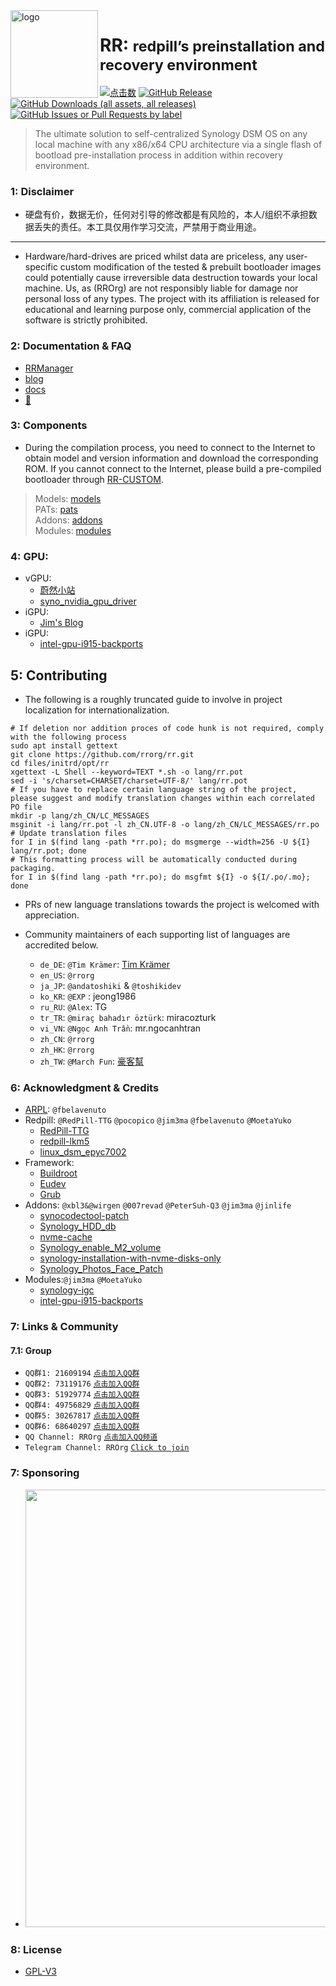 <img src="https://avatars.githubusercontent.com/u/151816514?s=200&v=4" alt="logo" width="140" height="140" align="left" />

<h1>RR: <small>redpill’s preinstallation and recovery environment</small></h1>

[![点击数](https://hits.seeyoufarm.com/api/count/incr/badge.svg?url=https://github.com/rrorg/rr&edge_flat=true)](https://github.com/rrorg/rr)
[![GitHub Release](https://img.shields.io/github/v/release/rrorg/rr?logo=github&style=flat-square)](https://github.com/rrorg/rr/releases/latest)
[![GitHub Downloads (all assets, all releases)](https://img.shields.io/github/downloads/rrorg/rr/total?logo=github&style=flat-square)](https://github.com/rrorg/rr/releases)
[![GitHub Issues or Pull Requests by label](https://img.shields.io/github/issues-closed-raw/rrorg/rr/custom?logo=github&style=flat-square&label=custom)](https://rrorg.github.io/rr/)

> The ultimate solution to self-centralized Synology DSM OS on any local machine with any x86/x64 CPU architecture via a single flash of bootload pre-installation process in addition within recovery environment.

### 1: Disclaimer

* 硬盘有价，数据无价，任何对引导的修改都是有风险的，本人/组织不承担数据丢失的责任。本工具仅用作学习交流，严禁用于商业用途。
----
* Hardware/hard-drives are priced whilst data are priceless, any user-specific custom modification of the tested & prebuilt bootloader images could potentially cause irreversible data destruction towards your local machine. Us, as (RROrg) are not responsibly liable for damage nor personal loss of any types. The project with its affiliation is released for educational and learning purpose only, commercial application of the software is strictly prohibited.


### 2: Documentation & FAQ

- [RRManager](https://github.com/T-REX-XP/RRManager)
- [blog](https://rrorg.cn)
- [docs](https://rrorg.github.io/rr-docs)
- [📣](https://github.com/orgs/RROrg/discussions)

### 3: Components

- During the compilation process, you need to connect to the Internet to obtain model and version information and download the corresponding ROM.
If you cannot connect to the Internet, please build a pre-compiled bootloader through [RR-CUSTOM](https://rrorg.github.io/rr/).

> Models: [models](https://github.com/RROrg/rr/raw/main/docs/models.xlsx)  
> PATs: [pats](https://github.com/RROrg/rr/raw/main/docs/pats.xlsx)  
> Addons: [addons](https://github.com/RROrg/rr/raw/main/docs/addons.xlsx)  
> Modules: [modules](https://github.com/RROrg/rr/raw/main/docs/modules.xlsx)  

### 4: GPU: 

- vGPU:
  - [蔚然小站](https://blog.kkk.rs/) 
  - [syno_nvidia_gpu_driver](https://github.com/pdbear/syno_nvidia_gpu_driver/)
- iGPU:
  - [Jim's Blog](https://jim.plus/)
- iGPU:
  - [intel-gpu-i915-backports](https://github.com/MoetaYuko/intel-gpu-i915-backports)

## 5: Contributing

  * The following is a roughly truncated guide to involve in project localization for internationalization.

  ```shell
  # If deletion nor addition proces of code hunk is not required, comply with the following process
  sudo apt install gettext
  git clone https://github.com/rrorg/rr.git
  cd files/initrd/opt/rr
  xgettext -L Shell --keyword=TEXT *.sh -o lang/rr.pot
  sed -i 's/charset=CHARSET/charset=UTF-8/' lang/rr.pot
  # If you have to replace certain language string of the project, please suggest and modify translation changes within each correlated PO file
  mkdir -p lang/zh_CN/LC_MESSAGES
  msginit -i lang/rr.pot -l zh_CN.UTF-8 -o lang/zh_CN/LC_MESSAGES/rr.po
  # Update translation files
  for I in $(find lang -path *rr.po); do msgmerge --width=256 -U ${I} lang/rr.pot; done
  # This formatting process will be automatically conducted during packaging.
  for I in $(find lang -path *rr.po); do msgfmt ${I} -o ${I/.po/.mo}; done
  ```

- PRs of new language translations towards the project is welcomed with appreciation.

- Community maintainers of each supporting list of languages are accredited below.

  - `de_DE`: `@Tim Krämer`: [Tim Krämer](https://tim-kraemer.de)
  - `en_US`: `@rrorg`
  - `ja_JP`: `@andatoshiki` & `@toshikidev`
  - `ko_KR`: `@EXP` : jeong1986
  - `ru_RU`: `@Alex`: TG
  - `tr_TR`: `@miraç bahadır öztürk`: miracozturk
  - `vi_VN`: `@Ngọc Anh Trần`: mr.ngocanhtran
  - `zh_CN`: `@rrorg`
  - `zh_HK`: `@rrorg`
  - `zh_TW`: `@March Fun`: [豪客幫](<https://cyber.suma.tw/>)

### 6: Acknowledgment & Credits

- [ARPL](https://github.com/fbelavenuto/arpl): `@fbelavenuto`
- Redpill: `@RedPill-TTG` `@pocopico` `@jim3ma` `@fbelavenuto` `@MoetaYuko`
  - [RedPill-TTG](https://github.com/RedPill-TTG)
  - [redpill-lkm5](https://github.com/XPEnology-Community/redpill-lkm5)
  - [linux_dsm_epyc7002](https://github.com/MoetaYuko/linux_dsm_epyc7002)
- Framework:
  - [Buildroot](https://github.com/buildroot/buildroot)
  - [Eudev](https://github.com/eudev-project/eudev)
  - [Grub](https://git.savannah.gnu.org/git/grub)
- Addons: `@xbl3&@wirgen` `@007revad` `@PeterSuh-Q3` `@jim3ma` `@jinlife`
  - [synocodectool-patch](https://github.com/xbl3/synocodectool-patch)
  - [Synology_HDD_db](https://github.com/007revad/Synology_HDD_db)
  - [nvme-cache](https://github.com/PeterSuh-Q3/tcrp-addons/tree/main/nvme-cache)
  - [Synology_enable_M2_volume](https://github.com/007revad/Synology_enable_M2_volume)
  - [synology-installation-with-nvme-disks-only](https://jim.plus/blog/post/jim/synology-installation-with-nvme-disks-only)
  - [Synology_Photos_Face_Patch](https://github.com/jinlife/Synology_Photos_Face_Patch)
- Modules:`@jim3ma` `@MoetaYuko`
  - [synology-igc](https://github.com/jim3ma/synology-igc)
  - [intel-gpu-i915-backports](https://github.com/MoetaYuko/intel-gpu-i915-backports)

### 7: Links & Community

#### 7.1: Group

- `QQ群1: 21609194` [`点击加入QQ群`](https://qm.qq.com/q/YTPvSXfeU0)
- `QQ群2: 73119176` [`点击加入QQ群`](https://qm.qq.com/q/YV1B0NFvWK)
- `QQ群3: 51929774` [`点击加入QQ群`](https://qm.qq.com/q/aVjM3Wb6KY)
- `QQ群4: 49756829` [`点击加入QQ群`](https://qm.qq.com/q/9PHzmZDkqI)
- `QQ群5: 30267817` [`点击加入QQ群`](https://qm.qq.com/q/6RgVDfOSXe)
- `QQ群6: 68640297` [`点击加入QQ群`](https://qm.qq.com/q/PU71eSXAic)
- `QQ Channel: RROrg` [`点击加入QQ频道`](https://pd.qq.com/s/aklqb0uij)
- `Telegram Channel: RROrg` [`Click to join`](https://t.me/RR_Org)

### 7: Sponsoring

- <img src="https://raw.githubusercontent.com/wjz304/wjz304/master/my/buymeacoffee.png" width="700">

### 8: License

- [GPL-V3](https://github.com/RROrg/rr/blob/main/LICENSE)
